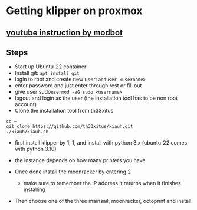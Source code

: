 # Getting klipper on proxmox

## [youtube instruction by modbot](https://www.youtube.com/watch?v=Ib1Dd3rIE2I)

## Steps
- Start up Ubuntu-22 container
- Install git: ```apt install git```
- login to root and create new user: ```adduser <username>```
- enter password and just enter through rest or fill out
- give user sudo```usermod -aG sudo <username>```
- logout and login as the user (the installation tool has to be non root account)
- Clone the installation tool from th33xitus 
```
cd ~
git clone https://github.com/th33xitus/kiauh.git
./kiauh/kiauh.sh
```

- first install klipper by 1, 1, and install with python 3.x (ubuntu-22 comes with python 3.10)
- the instance depends on how many printers you have

- Once done install the moonracker by entering 2
  - make sure to remember the IP address it returns when it finishes installing

- Then choose one of the three mainsail, moonracker, octoprint and install
